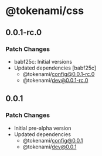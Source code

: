 # @tokenami/css

## 0.0.1-rc.0

### Patch Changes

- babf25c: Initial versions
- Updated dependencies [babf25c]
  - @tokenami/config@0.0.1-rc.0
  - @tokenami/dev@0.0.1-rc.0

## 0.0.1

### Patch Changes

- Initial pre-alpha version
- Updated dependencies
  - @tokenami/config@0.0.1
  - @tokenami/dev@0.0.1
